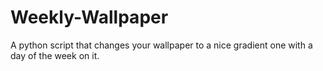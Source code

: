 # Weekly-Wallpaper
A python script that changes your wallpaper to a nice gradient one with a day of the week on it.
